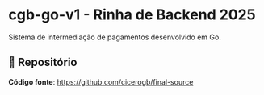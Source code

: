 # cgb-go-v1 - Rinha de Backend 2025

Sistema de intermediação de pagamentos desenvolvido em Go.


## 📝 Repositório

**Código fonte**: https://github.com/cicerogb/final-source